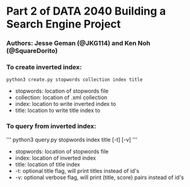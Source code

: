 # Part 2 of DATA 2040 Building a Search Engine Project

### Authors: Jesse Geman (@JKG114) and Ken Noh (@SquareDorito)

### To create inverted index:
```
python3 create.py stopwords collection index title

```
* stopwords: location of stopwords file
* collection: location of .xml collection
* index: location to write inverted index to
* title: location to write title index to

### To query from inverted index:
'''
python3 query.py stopwords index title [-t] [-v]
'''
* stopwords: location of stopwords file
* index: location of inverted index
* title: location of title index
* -t: optional title flag, will print titles instead of id's
* -v: optional verbose flag, will print (title, score) pairs instead of id's
